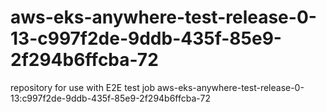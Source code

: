 # aws-eks-anywhere-test-release-0-13-c997f2de-9ddb-435f-85e9-2f294b6ffcba-72
repository for use with E2E test job aws-eks-anywhere-test-release-0-13:c997f2de-9ddb-435f-85e9-2f294b6ffcba-72
